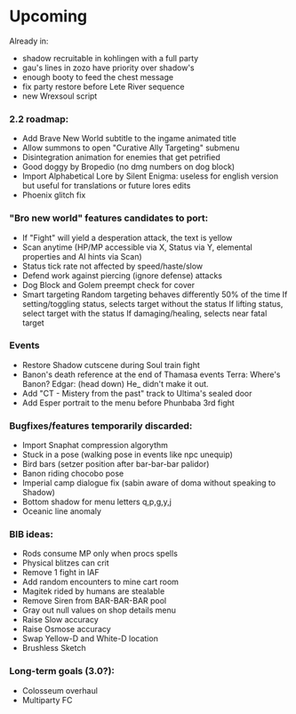 # Upcoming

Already in:
- shadow recruitable in kohlingen with a full party
- gau's lines in zozo have priority over shadow's
- enough booty to feed the chest message
- fix party restore before Lete River sequence
- new Wrexsoul script

### 2.2 roadmap:

- Add Brave New World subtitle to the ingame animated title
- Allow summons to open "Curative Ally Targeting" submenu
- Disintegration animation for enemies that get petrified
- Good doggy by Bropedio (no dmg numbers on dog block)
- Import Alphabetical Lore by Silent Enigma: useless for english version but useful for translations or future lores edits
- Phoenix glitch fix

### "Bro new world" features candidates to port:
- If "Fight" will yield a desperation attack, the text is yellow 
- Scan anytime (HP/MP accessible via X, Status via Y, elemental properties and AI hints via Scan)
- Status tick rate not affected by speed/haste/slow
- Defend work against piercing (ignore defense) attacks
- Dog Block and Golem preempt check for cover
- Smart targeting
	Random targeting behaves differently 50% of the time
	If setting/toggling status, selects target without the status
	If lifting status, select target with the status
	If damaging/healing, selects near fatal target

### Events
- Restore Shadow cutscene during Soul train fight
- Banon's death reference at the end of Thamasa events 
	Terra: Where's Banon?
	Edgar: (head down) He_<D> didn't make it out.
- Add "CT - Mistery from the past" track to Ultima's sealed door
- Add Esper portrait to the menu before Phunbaba 3rd fight

### Bugfixes/features temporarily discarded:
- Import Snaphat compression algorythm
- Stuck in a pose (walking pose in events like npc unequip)
- Bird bars (setzer position after bar-bar-bar palidor)
- Banon riding chocobo pose 
- Imperial camp dialogue fix (sabin aware of doma without speaking to Shadow)
- Bottom shadow for menu letters q,p,g,y,j
- Oceanic line anomaly

### BIB ideas:
- Rods consume MP only when procs spells
- Physical blitzes can crit
- Remove 1 fight in IAF
- Add random encounters to mine cart room
- Magitek rided by humans are stealable
- Remove Siren from BAR-BAR-BAR pool
- Gray out null values on shop details menu
- Raise Slow accuracy
- Raise Osmose accuracy
- Swap Yellow-D and White-D location
- Brushless Sketch

### Long-term goals (3.0?):
- Colosseum overhaul
- Multiparty FC
